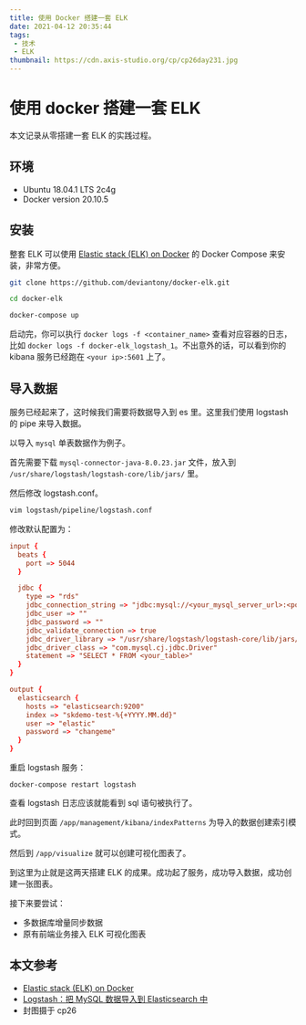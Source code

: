 ```yaml
---
title: 使用 Docker 搭建一套 ELK
date: 2021-04-12 20:35:44
tags:
 - 技术
 - ELK
thumbnail: https://cdn.axis-studio.org/cp/cp26day231.jpg
---
```


# 使用 docker 搭建一套 ELK

本文记录从零搭建一套 ELK 的实践过程。

## 环境

 - Ubuntu 18.04.1 LTS 2c4g
 - Docker version 20.10.5

## 安装

整套 ELK 可以使用 [Elastic stack (ELK) on Docker](https://github.com/deviantony/docker-elk) 的 Docker Compose 来安装，非常方便。

```bash
git clone https://github.com/deviantony/docker-elk.git

cd docker-elk

docker-compose up
```
启动完，你可以执行 `docker logs -f <container_name>` 查看对应容器的日志，比如 `docker logs -f docker-elk_logstash_1`。不出意外的话，可以看到你的 kibana 服务已经跑在 `<your ip>:5601` 上了。

## 导入数据

服务已经起来了，这时候我们需要将数据导入到 es 里。这里我们使用 logstash 的 pipe 来导入数据。

以导入 `mysql` 单表数据作为例子。

首先需要下载 `mysql-connector-java-8.0.23.jar` 文件，放入到 `/usr/share/logstash/logstash-core/lib/jars/` 里。

然后修改 logstash.conf。

```bash
vim logstash/pipeline/logstash.conf
```

修改默认配置为：

```conf
input {
  beats {
    port => 5044
  }

  jdbc {
    type => "rds"
    jdbc_connection_string => "jdbc:mysql://<your_mysql_server_url>:<port>/<your_db>"
    jdbc_user => ""
    jdbc_password => ""
    jdbc_validate_connection => true
    jdbc_driver_library => "/usr/share/logstash/logstash-core/lib/jars/mysql-connector-java-8.0.23.jar"
    jdbc_driver_class => "com.mysql.cj.jdbc.Driver"
    statement => "SELECT * FROM <your_table>"
  }
}

output {
  elasticsearch {
    hosts => "elasticsearch:9200"
    index => "skdemo-test-%{+YYYY.MM.dd}"
    user => "elastic"
    password => "changeme"
  }
}

```

重启 logstash 服务：

```
docker-compose restart logstash
```

查看 logstash 日志应该就能看到 sql 语句被执行了。

此时回到页面 `/app/management/kibana/indexPatterns` 为导入的数据创建索引模式。

然后到 `/app/visualize` 就可以创建可视化图表了。

到这里为止就是这两天搭建 ELK 的成果。成功起了服务，成功导入数据，成功创建一张图表。

接下来要尝试：

- 多数据库增量同步数据
- 原有前端业务接入 ELK 可视化图表


## 本文参考

- [Elastic stack (ELK) on Docker](https://github.com/deviantony/docker-elk)
- [Logstash：把 MySQL 数据导入到 Elasticsearch 中](https://blog.csdn.net/UbuntuTouch/article/details/101691238?ops_request_misc=%257B%2522request%255Fid%2522%253A%2522161820255716780274179719%2522%252C%2522scm%2522%253A%252220140713.130102334.pc%255Fblog.%2522%257D&request_id=161820255716780274179719&biz_id=0&utm_medium=distribute.pc_search_result.none-task-blog-2~blog~first_rank_v2~rank_v29-3-101691238.pc_v2_rank_blog_default&utm_term=mysql)
- 封图摄于 cp26
